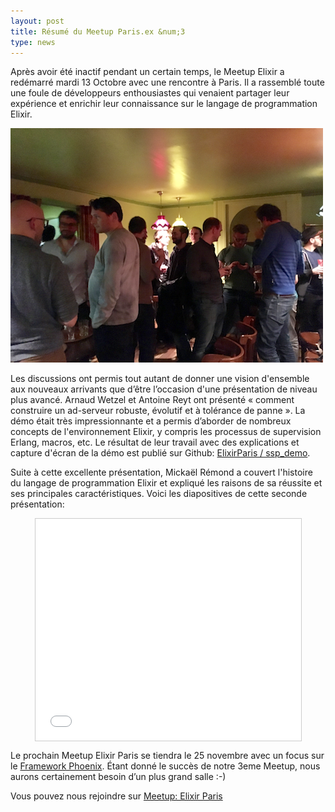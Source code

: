 ```yaml
---
layout: post
title: Résumé du Meetup Paris.ex &num;3
type: news
---
```

<p>Après avoir été inactif pendant un certain temps, le Meetup Elixir a redémarré mardi 13 Octobre avec une rencontre à Paris. Il a rassemblé toute une foule de développeurs enthousiastes qui venaient partager leur expérience et enrichir leur connaissance sur le langage de programmation Elixir.</p>

<img src="/images/posts/meetup-3.png" alt="IMG_0099" width="500" height="375"/>

<p>Les discussions ont permis tout autant de donner une vision d'ensemble aux nouveaux arrivants que d’être l’occasion d'une présentation de niveau plus avancé. Arnaud Wetzel et Antoine Reyt ont présenté « comment construire un ad-serveur robuste, évolutif et à tolérance de panne ». La démo était très impressionnante et a permis d’aborder de nombreux concepts de l'environnement Elixir, y compris les processus de supervision Erlang, macros, etc. Le résultat de leur travail avec des explications et capture d'écran de la démo est publié sur Github: <a href="https://github.com/ElixirParis/ssp_demo">ElixirParis / ssp_demo</a>.</p>

</p>Suite à cette excellente présentation, Mickaël Rémond a couvert l'histoire du langage de programmation Elixir et expliqué les raisons de sa réussite et ses principales caractéristiques. Voici les diapositives de cette seconde présentation:</p>

<div align="center"><iframe src="//www.slideshare.net/slideshow/embed_code/key/KR7MakSXcx9VID" align="middle" width="425" height="355" frameborder="0" marginwidth="0" marginheight="0" scrolling="no" style="border:1px solid #CCC; border-width:1px; margin-bottom:5px; max-width: 100%; display:block;" allowfullscreen> </iframe></div>

<p>Le prochain Meetup Elixir Paris se tiendra le 25 novembre avec un focus sur le <a href="http://www.phoenixframework.org">Framework Phoenix</a>. Étant donné le succès de notre 3eme Meetup, nous aurons certainement besoin d’un plus grand salle :-)</p>

<p>Vous pouvez nous rejoindre sur <a href="http://www.meetup.com/fr/elixir/events/225579791/">Meetup: Elixir Paris</a></p>

